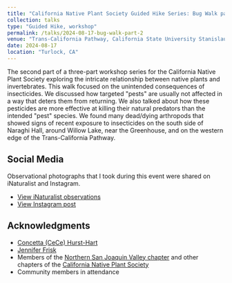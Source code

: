 ```yaml
---
title: "California Native Plant Society Guided Hike Series: Bug Walk part 2"
collection: talks
type: "Guided Hike, workshop"
permalink: /talks/2024-08-17-bug-walk-part-2
venue: "Trans-California Pathway, California State University Stanislaus"
date: 2024-08-17
location: "Turlock, CA"
---
```


The second part of a three-part workshop series for the California Native Plant Society exploring the intricate relationship between native plants and invertebrates. This walk focused on the unintended consequences of insecticides. We discussed how targeted "pests" are usually not affected in a way that deters them from returning. We also talked about how these pesticides are more effective at killing their natural predators than the intended "pest" species. We found many dead/dying arthropods that showed signs of recent exposure to insecticides on the south side of Naraghi Hall, around Willow Lake, near the Greenhouse, and on the western edge of the Trans-California Pathway.

## Social Media
Observational photographs that I took during this event were shared on iNaturalist and Instagram.
* [View iNaturalist observations](https://www.inaturalist.org/observations?on=2024-08-17&place_id=340&project_id=california-state-university-stanislaus&search_on=tags&subview=table)
* [View Instagram post](https://www.instagram.com/p/C-1LAs-yOv5/)

## Acknowledgments
* [Concetta (CeCe) Hurst-Hart](https://www.linkedin.com/in/ecologynerd/)
* [Jennifer Frisk](https://www.linkedin.com/in/jennifer-mm-frisk/)
* Members of the [Northern San Joaquin Valley chapter](https://chapters.cnps.org/nsj/) and other chapters of the [California Native Plant Society](https://www.cnps.org/)
* Community members in attendance
